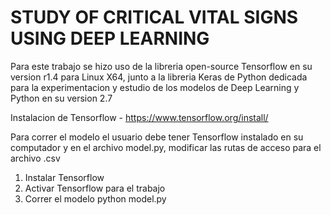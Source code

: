 <h1>STUDY OF CRITICAL VITAL SIGNS USING DEEP LEARNING</h1>

Para este trabajo se hizo uso de la libreria open-source Tensorflow en su version r1.4 para Linux X64, junto a la libreria Keras de Python dedicada para la experimentacion y estudio de los modelos de Deep Learning y Python en su version 2.7

Instalacion de Tensorflow - https://www.tensorflow.org/install/

Para correr el modelo el usuario debe tener Tensorflow instalado en su computador y en el archivo model.py, modificar las rutas de acceso para el archivo .csv

  1. Instalar Tensorflow
  2. Activar Tensorflow para el trabajo
  3. Correr el modelo
      python model.py




